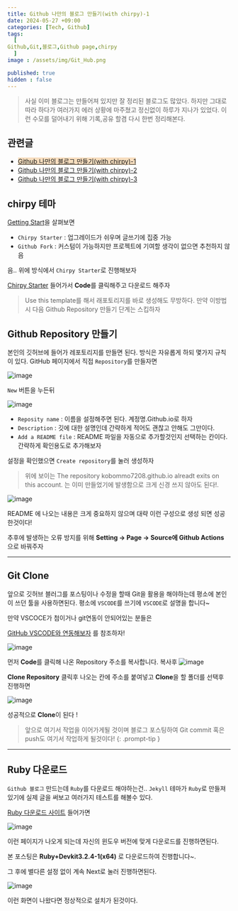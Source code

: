 ```yaml
---
title: Github 나만의 블로그 만들기(with chirpy)-1
date: 2024-05-27 +09:00
categories: [Tech, Github]
tags:
  [
Github,Git,블로그,Github page,chirpy
  ]
image : /assets/img/Git_Hub.png

published: true
hidden : false
---
```


>사실 이미 블로그는 만들어져 있지만 잘 정리된 블로그도 많았다. 하지만 그대로 따라 하다가 여러가지 에러 상황에 마주쳤고 정신없이 하루가 지나가 있었다. 이런 수모를 덜어내기 위해 기록,공유 할겸 다시 한번 정리해본다.


## 관련글
* <span style='background-color: #F7DDBE'>[Github 나만의 블로그 만들기(with chirpy)-1](https://gubeommo.github.io/posts/GitHub-Github-%EB%82%98%EB%A7%8C%EC%9D%98-%EB%B8%94%EB%A1%9C%EA%B7%B8-%EB%A7%8C%EB%93%A4%EA%B8%B01/)</span>
* [Github 나만의 블로그 만들기(with chirpy)-2](https://gubeommo.github.io/posts/GitHub-Github-%EB%82%98%EB%A7%8C%EC%9D%98-%EB%B8%94%EB%A1%9C%EA%B7%B8-%EB%A7%8C%EB%93%A4%EA%B8%B02/)
* [Github 나만의 블로그 만들기(with chirpy)-3](https://gubeommo.github.io/posts/GitHub-Github-%EB%82%98%EB%A7%8C%EC%9D%98-%EB%B8%94%EB%A1%9C%EA%B7%B8-%EB%A7%8C%EB%93%A4%EA%B8%B03/)

## chirpy 테마 


[Getting Start](https://chirpy.cotes.page/posts/getting-started/)을 살펴보면 

* `Chirpy Starter` : 업그레이드가 쉬우며 글쓰기에 집중 가능
* `Github Fork` : 커스텀이 가능하지만 프로젝트에 기여할 생각이 없으면 추천하지 않음

음.. 위에 방식에서 `Chirpy Starter`로 진행해보자




[Chirpy Starter](https://github.com/cotes2020/chirpy-starter) 들어가서 **Code**를 클릭해주고 다운로드 해주자 
>Use this template를 해서 래포토리지를 바로 생성해도 무방하다. 만약 이방법시 다음 Github Repository 만들기 단계는 스킵하자


## Github Repository 만들기

본인의 깃허브에 들어가 레포토리지를 만들면 된다. 방식은 자유롭게 하되 몇가지 규칙이 있다. GitHub 페이지에서 직접 `Repository`를 만들자면


![image](https://github.com/Gubeommo/TIL/assets/86589565/97c3d60e-00fe-469c-a9a2-9c85d80e24f3)

`New` 버튼을 누든뒤

![image](https://github.com/Gubeommo/TIL/assets/86589565/4dc26ce9-4e7d-41fc-ac53-c21514faffa1)

* `Reposity name` : 이름을 설정해주면 된다. 계정명.Github.io로 하자
* `Description` : 깃에 대한 설명인데 간략하게 적어도 괜찮고 안해도 그만이다.
* `Add a README file` : README 파일을 자동으로 추가할것인지 선택하는 칸이다. 간략하게 확인용도로 추가해보자


설정을 확인했으면 `Create repository`를 눌러 생성하자 

> 위에 보이는 The repository kobommo7208.github.io alreadt exits on this account. 는 이미 만들었기에 발생함으로 크게 신경 쓰지 않아도 된다!.

![image](https://github.com/Gubeommo/TIL/assets/86589565/ae4c7b36-0dc4-47ff-8add-56c1fefda2c5)

README 에 나오는 내용은 크게 중요하지 않으며 대략 이런 구성으로 생성 되면 성공한것이다!

추후에 발생하는 오류 방지를 위해 **Setting -> Page -> Source에 Github Actions** 으로 바꿔주자

---
## Git Clone

앞으로 깃허브 블러그를 포스팅이나 수정을 할때 Git을 활용을 해야하는데 평소에 본인이 쓰던 툴을 사용하면된다.
평소에 `VSCODE`를 쓰기에 `VSCODE`로 설명을 합니다~ 

만약 VSCOCE가 첨이거나 git연동이 안되어있는 분들은

[GitHub VSCODE와 연동해보자](https://gubeommo.github.io/posts/GitHub-VSCODE%EC%99%80-%EC%97%B0%EB%8F%99%ED%95%B4%EB%B3%B4%EC%9E%90/) 를 참조하자!

![image](https://github.com/Gubeommo/TIL/assets/86589565/d5471a3a-90fc-4d6d-88f8-40c645b96696)

먼저 **Code**를 클릭해 나온 Repository 주소를 복사합니다.
복사후 
![image](https://github.com/Gubeommo/TIL/assets/86589565/1013ff9d-cfba-44ab-9f3c-8384e0bb9427)

**Clone Repository** 클릭후 나오는 칸에 주소를 붙여넣고 **Clone**을 할 폴더를 선택후 진행하면


![image](https://github.com/Gubeommo/TIL/assets/86589565/24a66880-5220-4f6e-8c60-20cb696a80b3)

성공적으로 **Clone**이 된다 !

> 앞으로 여기서 작업을 이어가게될 것이며 블로그 포스팅하여 Git commit 혹은 push도 여기서 작업하게 될것이다!
{: .prompt-tip }
---
## Ruby 다운로드 

`Github 블로그` 만드는데 `Ruby`를 다운로드 해야하는건.. `Jekyll` 테마가 `Ruby`로 만들져 있기에 실제 글을 써보고 여러가지 테스트를 해볼수 있다.

[Ruby 다운로드 사이트](https://rubyinstaller.org/downloads/) 들어가면 

![image](https://github.com/Gubeommo/TIL/assets/86589565/2925a255-fd48-469b-824e-435ae5076a35)

이런 페이지가 나오게 되는데 자신의 윈도우 버전에 맞게 다운로드를 진행하면된다. 

본 포스팅은 **Ruby+Devkit3.2.4-1(x64)** 로 다운로드하여 진행합니다~.

그 후에 별다른 설정 없이 계속 Next로 눌러 진행하면된다.

![image](https://github.com/Gubeommo/TIL/assets/86589565/27795893-2e52-4e08-8be4-e014286a1aa2)

이런 화면이 나왔다면 정상적으로 설치가 된것이다.


